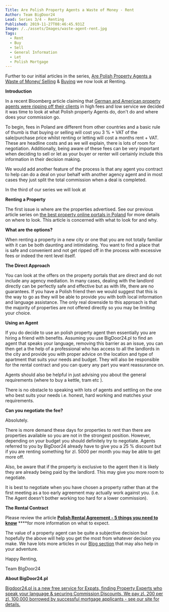```yaml
---
Title: Are Polish Property Agents a Waste of Money - Rent
Author: Team BigDoor24
Lead: Series 3/4 - Renting
Published: 2019-11-27T08:46:45.931Z
Image: /../assets/Images/waste-agent-rent.jpg
Tags:
  - Rent
  - Buy
  - Sell
  - General Information
  - Let
  - Polish Mortgage
---
```

Further to our initial articles in the series, [Are Polish Property Agents a Waste of Money/ Selling](https://bigdoor24.pl/blog/posts/2019-10-17-are-property-agents-a-waste-of-money.html) & [Buying](https://bigdoor24.pl/blog/posts/2019-11-05-are-polish-property-agents-a-waste-of-money.html) we now look at Renting.

**Introduction**

In a recent Bloomberg article claiming that [German and American property agents were ripping off their clients](https://www.bloomberg.com/opinion/articles/2019-10-11/real-estate-agents-don-t-deserve-6) in high fees and low service we decided it was time to look at what Polish property Agents do, don't do and where does your commission go.

To begin, fees in Poland are different from other countries and a basic rule of thumb is that buying or selling will cost you 3 % + VAT of the sale/purchase price whilst renting or letting will cost a months rent + VAT. These are headline costs and as we will explain, there is lots of room for negotiation. Additionally, being aware of these fees can be very important when deciding to sell or let as your buyer or renter will certainly include this information in their decision making.

We would add another feature of the process is that any agent you contract to help can do a deal on your behalf with another agency agent and in most cases they just split the total commission when a deal is completed.

In the third of our series we will look at

**Renting a Property**

The first issue is where are the properties advertised. See our previous article series on [the best property online portals in Poland](https://bigdoor24.pl/blog/posts/2019-06-07-best-property-portals-in-poland-ranked.html) for more details on where to look. This article is concerned with what to look for and why.

**What are the options?**

When renting a property in a new city or one that you are not totally familiar with it can be both daunting and intimidating.  You want to find a place that is safe and convenient and not get ripped off in the process with excessive fees or indeed the rent level itself.

**The Direct Approach**

You can look at the offers on the property portals that are direct and do not include any agency mediation. In many cases, dealing with the landlord directly can be perfectly safe and effective but as with life, there are no guarantees. If you have a Polish friend then we would suggest that this is the way to go as they will be able to provide you with both local information and language assistance. The only real downside to this approach is that the majority of properties are not offered directly so you may be limiting your choice. 

**Using an Agent**

If you do decide to use an polish property agent then essentially you are hiring a friend with benefits. Assuming you use BigDoor24.pl to find an agent that speaks your language, removing this barrier as an issue, you can then get a the help of a professional who has access to all the landlords in the city and provide you with proper advice on the location and type of apartment that suits your needs and budget. They will also be responsible for the rental contract and you can query any part you want reassurance on.

Agents should also be helpful in just advising you about the general requirements (where to buy a kettle, tram etc ).

There is no obstacle to speaking with lots of agents and settling on the one who best suits your needs i.e. honest, hard working and matches your requirements.

**Can you negotiate the fee?**

Absolutely.

There is more demand these days for properties to rent than there are properties available so you are not in the strongest position. However, depending on your budget you should definitely try to negotiate. Agents referred to you by BigDoor24 already have to give you a 25 % discount but if you are renting something for zl. 5000 per month you may be able to get more off.

Also, be aware that if the property is exclusive to the agent then it is likely they are already being paid by the landlord. This may give you more room to negotiate. 

It is best to negotiate when you have chosen a property rather than at the first meeting as a too early agreement may actually work against you. (i.e. The Agent doesn't bother working too hard for a lower commission).

**The Rental Contract**

Please review the article [**Polish Rental Agreement - 5 things you need to know**](https://bigdoor24.pl/blog/posts/2019-02-16-polish-rental-agreement-5-things-you-need-to-know.html) ****for more information on what to expect.

The value of a property agent can be quite a subjective decision but hopefully the above will help you get the most from whatever decision you make. We have lots more articles in our [Blog section](https://bigdoor24.pl/blog/) that may also help in your adventure.

Happy Renting,

Team BIgDoor24

**About BigDoor24.pl**

[Bigdoor24.pl is a new free service for Expats, finding Property Experts who speak your language & securing Commission Discounts. We pay zl. 200 per zl. 100,000 borrowed by successful mortgage applicants - see our site for details.](https://bigdoor24.pl/)
